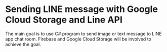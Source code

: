 # Sending LINE message with Google Cloud Storage and Line API
The main goal is to use C# program to send image or text message to LINE app chat room. Firebase and Google Cloud Storage will be involved to achieve the goal.
